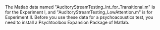 The Matlab data named "AuditoryStreamTesting_Int_for_Transitional.m" is for the Experiment I, and "AuditoryStreamTesting_LowAttention.m" is for Experiment II.
Before you use these data for a psychoacoustics test, you need to install a Psychtoolbox Expansion Package of Matlab.
